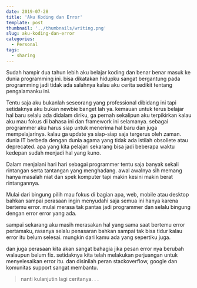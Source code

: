 ```yaml
---
date: 2019-07-28
title: 'Aku Koding dan Error'
template: post
thumbnail: '../thumbnails/writing.png'
slug: aku-koding-dan-error
categories:
  - Personal
tags:
  - sharing
---
```


Sudah hampir dua tahun lebih aku belajar koding dan benar benar masuk ke dunia programming ini. bisa dikatakan hidupku sangat bergantung pada programming jadi tidak ada salahnya kalau aku cerita sedikit tentang pengalamanku ini. 

Tentu saja aku bukanlah seseorang yang professional dibidang ini tapi setidaknya aku bukan newbie banget lah ya. kemauan untuk terus belajar hal baru selalu ada didalam diriku, ga pernah sekalipun aku terpikirkan kalau aku mau fokus di bahasa ini dan framework ini selamanya. sebagai programmer aku harus siap untuk menerima hal baru dan juga mempelajarinya. kalau ga update ya siap-siap saja tergerus oleh zaman. dunia IT berbeda dengan dunia agama yang tidak ada istilah obsollete atau deprecated. apa yang kita pelajari sekarang bisa jadi beberapa waktu kedepan sudah menjadi hal yang kuno. 

Dalam menjalani hari hari sebagai programmer tentu saja banyak sekali rintangan serta tantangan yang menghadang. awal awalnya sih memang hanya masalah niat dan spek komputer tapi makin kesini makin berat rintangannya. 

Mulai dari bingung pilih mau fokus di bagian apa, web, mobile atau desktop bahkan sampai perasaan ingin menyudahi saja semua ini hanya karena bertemu error. mulai merasa tak pantas jadi programmer dan selalu bingung dengan error error yang ada. 

sampai sekarang aku masih merasakan hal yang sama saat bertemu error pertamaku, rasanya selalu penasaran bahkan sampai tak bisa tidur kalau error itu belum selesai. mungkin dari kamu ada yang sepertiku juga. 

dan juga perasaan kita akan sangat bahagia jika pesan error nya berubah walaupun belum fix. setidaknya kita telah melakukan perjuangan untuk menyelesaikan error itu. dan disinilah peran stackoverflow, google dan komunitas support sangat membantu. 

>nanti kulanjutin lagi ceritanya. . . 